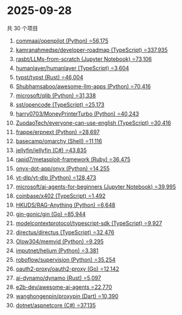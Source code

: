 # 2025-09-28

共 30 个项目

<!-- BEGIN GITHUB -->
<!-- 最后更新时间 2025-09-28 23:07:04 +0800 -->
1. [commaai/openpilot (Python) ⭐56,175](https://github.com/commaai/openpilot)
1. [kamranahmedse/developer-roadmap (TypeScript) ⭐337,935](https://github.com/kamranahmedse/developer-roadmap)
1. [rasbt/LLMs-from-scratch (Jupyter Notebook) ⭐73,106](https://github.com/rasbt/LLMs-from-scratch)
1. [humanlayer/humanlayer (TypeScript) ⭐3,604](https://github.com/humanlayer/humanlayer)
1. [typst/typst (Rust) ⭐46,004](https://github.com/typst/typst)
1. [Shubhamsaboo/awesome-llm-apps (Python) ⭐70,416](https://github.com/Shubhamsaboo/awesome-llm-apps)
1. [microsoft/qlib (Python) ⭐31,338](https://github.com/microsoft/qlib)
1. [sst/opencode (TypeScript) ⭐25,173](https://github.com/sst/opencode)
1. [harry0703/MoneyPrinterTurbo (Python) ⭐40,243](https://github.com/harry0703/MoneyPrinterTurbo)
1. [ZuodaoTech/everyone-can-use-english (TypeScript) ⭐30,416](https://github.com/ZuodaoTech/everyone-can-use-english)
1. [frappe/erpnext (Python) ⭐28,697](https://github.com/frappe/erpnext)
1. [basecamp/omarchy (Shell) ⭐11,116](https://github.com/basecamp/omarchy)
1. [jellyfin/jellyfin (C#) ⭐43,835](https://github.com/jellyfin/jellyfin)
1. [rapid7/metasploit-framework (Ruby) ⭐36,475](https://github.com/rapid7/metasploit-framework)
1. [onyx-dot-app/onyx (Python) ⭐14,255](https://github.com/onyx-dot-app/onyx)
1. [yt-dlp/yt-dlp (Python) ⭐128,473](https://github.com/yt-dlp/yt-dlp)
1. [microsoft/ai-agents-for-beginners (Jupyter Notebook) ⭐39,995](https://github.com/microsoft/ai-agents-for-beginners)
1. [coinbase/x402 (TypeScript) ⭐1,492](https://github.com/coinbase/x402)
1. [HKUDS/RAG-Anything (Python) ⭐6,648](https://github.com/HKUDS/RAG-Anything)
1. [gin-gonic/gin (Go) ⭐85,944](https://github.com/gin-gonic/gin)
1. [modelcontextprotocol/typescript-sdk (TypeScript) ⭐9,927](https://github.com/modelcontextprotocol/typescript-sdk)
1. [directus/directus (TypeScript) ⭐32,476](https://github.com/directus/directus)
1. [Olow304/memvid (Python) ⭐9,295](https://github.com/Olow304/memvid)
1. [imputnet/helium (Python) ⭐3,381](https://github.com/imputnet/helium)
1. [roboflow/supervision (Python) ⭐35,254](https://github.com/roboflow/supervision)
1. [oauth2-proxy/oauth2-proxy (Go) ⭐12,142](https://github.com/oauth2-proxy/oauth2-proxy)
1. [ai-dynamo/dynamo (Rust) ⭐5,097](https://github.com/ai-dynamo/dynamo)
1. [e2b-dev/awesome-ai-agents ⭐22,770](https://github.com/e2b-dev/awesome-ai-agents)
1. [wanghongenpin/proxypin (Dart) ⭐10,390](https://github.com/wanghongenpin/proxypin)
1. [dotnet/aspnetcore (C#) ⭐37,135](https://github.com/dotnet/aspnetcore)
<!-- END GITHUB -->